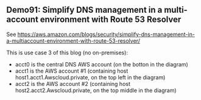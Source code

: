 ## Demo91: Simplify DNS management in a multi-account environment with Route 53 Resolver

See https://aws.amazon.com/blogs/security/simplify-dns-management-in-a-multiaccount-environment-with-route-53-resolver/

This is use case 3 of this blog (no on-premises):

- acct0 is the central DNS AWS account (on the botton in the diagram)
- acct1 is the AWS account #1 (containing host host1.acct1.Awscloud.private, on the top left in the diagram)
- acct2 is the AWS account #2 (containing host host2.acct2.Awscloud.private, on the top middle in the diagram)
